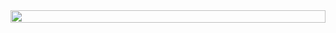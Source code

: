 
<div style="display: flex; justify-content: center;">
  <div style="width: 100%;">
    <img src="https://github-readme-stats.vercel.app/api?username=ymyuuu&show_icons=true&theme=xcode&hide_title=true&hide_border=true" style="width: 100%; height: auto;">
  </div>
